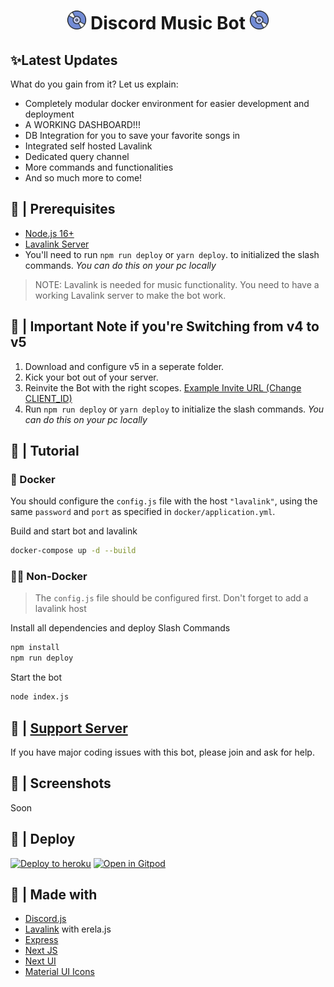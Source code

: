 <h1 align="center"><img src="./assets/logo.gif" width="30px"> Discord Music Bot <img src="./assets/logo.gif" width="30px"></h1>

## ✨Latest Updates



What do you gain from it? Let us explain:
 - Completely modular docker environment for easier development and deployment
 - A WORKING DASHBOARD!!!
 - DB Integration for you to save your favorite songs in
 - Integrated self hosted Lavalink
 - Dedicated query channel
 - More commands and functionalities
 - And so much more to come!

## 🚧 | Prerequisites

- [Node.js 16+](https://nodejs.org/en/download/)
- [Lavalink Server](https://code.darrennathanael.com/how-to-lavalink)
- You'll need to run `npm run deploy` or `yarn deploy`. to initialized the slash commands. _You can do this on your pc
  locally_

> NOTE: Lavalink is needed for music functionality. You need to have a working Lavalink server to make the bot work.

## 📝 | Important Note if you're Switching from v4 to v5

1. Download and configure v5 in a seperate folder.
2. Kick your bot out of your server.
3. Reinvite the Bot with the right
   scopes. [Example Invite URL (Change CLIENT_ID)](https://discord.com/oauth2/authorize?client_id=CLIENT_ID&permissions=277083450689&scope=bot%20applications.commands)
4. Run `npm run deploy` or `yarn deploy` to initialize the slash commands. _You can do this on your pc locally_

## 📝 | Tutorial

### 🐳 Docker
You should configure the `config.js` file with the host `"lavalink"`, using the same `password` and `port` as specified in `docker/application.yml`.

Build and start bot and lavalink
```sh
docker-compose up -d --build
```
### 💪🏻 Non-Docker
> The `config.js` file should be configured first. Don't forget to add a lavalink host

Install all dependencies and deploy Slash Commands
```sh
npm install
npm run deploy
```
Start the bot
```sh
node index.js
```

## 📝 | [Support Server](https://discord.gg/sbySMS7m3v)

If you have major coding issues with this bot, please join and ask for help.

## 📸 | Screenshots

Soon

## 🚀 | Deploy

[![Deploy to heroku](https://www.herokucdn.com/deploy/button.svg)](https://heroku.com/deploy?template=https://github.com/SudhanPlayz/Discord-MusicBot/tree/v5)
[![Open in Gitpod](https://camo.githubusercontent.com/76e60919474807718793857d8eb615e7a50b18b04050577e5a35c19421f260a3/68747470733a2f2f676974706f642e696f2f627574746f6e2f6f70656e2d696e2d676974706f642e737667)](https://gitpod.io/#https://github.com/SudhanPlayz/Discord-MusicBot/tree/v5)

## 🌟 | Made with

- [Discord.js](https://discord.js.org/)
- [Lavalink](https://github.com/freyacodes/Lavalink) with erela.js
- [Express](https://expressjs.com/)
- [Next JS](https://nextjs.org/)
- [Next UI](https://nextui.org)
- [Material UI Icons](https://mui.com/material-ui/material-icons/)
